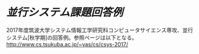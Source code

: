 *並行システム課題回答例*  
=========================
2017年度筑波大学システム情報工学研究科コンピュータサイエンス専攻、並行システム[秋学期]の回答例。参照ページは以下となる。  
http://www.cs.tsukuba.ac.jp/~yas/cs/csys-2017/